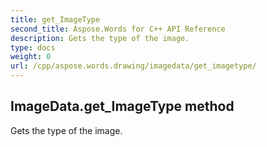 ```yaml
---
title: get_ImageType
second_title: Aspose.Words for C++ API Reference
description: Gets the type of the image. 
type: docs
weight: 0
url: /cpp/aspose.words.drawing/imagedata/get_imagetype/
---
```

## ImageData.get_ImageType method


Gets the type of the image.

